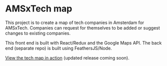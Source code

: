 # AMSxTech map

This project is to create a map of tech companies in Amsterdam for AMSxTech. Companies can request for themselves to be added or suggest changes to existing companies.

This front end is built with React/Redux and the Google Maps API. The back end (separate repo) is built using FeathersJS/Node.

[View the tech map in action](http://amsxtechmap.bitballoon.com/) (updated release coming soon).
